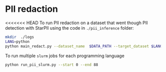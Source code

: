 # PII redaction
<<<<<<< HEAD
To run PII redaction on a dataset that went though PII detection with StarPII using the code in `./pii_inference` folder:
```bash
mkdir  ./logs
LANG=python
python main_redact.py --dataset_name  $DATA_PATH --target_dataset $LANG-no-pii --save_path_disk $LANG-no-pii-local
```

To run multiple `slurm` jobs for each programming language

```bash
python run_pii_slurm.py --start 0 --end 88
```
